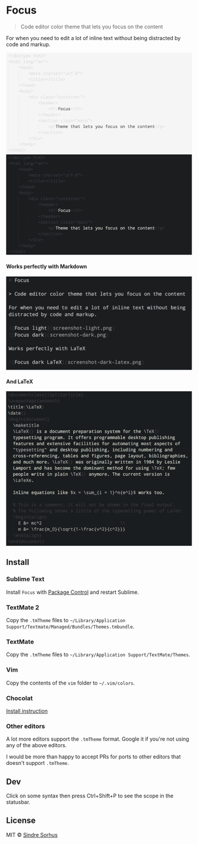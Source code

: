 # Focus

> Code editor color theme that lets you focus on the content

For when you need to edit a lot of inline text without being distracted by code and markup.

![Focus light](screenshot-light.png)
![Focus dark](screenshot-dark.png)

#### Works perfectly with Markdown

![Focus dark - Markdown](screenshot-dark-markdown.png)

#### And LaTeX

![Focus dark - LaTeX](screenshot-dark-latex.png)


## Install


### Sublime Text

Install `Focus` with [Package Control](https://sublime.wbond.net) and restart Sublime.


### TextMate 2

Copy the `.tmTheme` files to `~/Library/Application Support/Textmate/Managed/Bundles/Themes.tmbundle`.


### TextMate

Copy the `.tmTheme` files to `~/Library/Application Support/TextMate/Themes`.


### Vim

Copy the contents of the `vim` folder to `~/.vim/colors`.


### Chocolat

[Install instruction](http://chocolatapp.com/w/index.php?title=Install_Extras)


### Other editors

A lot more editors support the `.tmTheme` format. Google it if you're not using any of the above editors.

I would be more than happy to accept PRs for ports to other editors that doesn't support `.tmTheme`.


## Dev

Click on some syntax then press Ctrl+Shift+P to see the scope in the statusbar.


## License

MIT © [Sindre Sorhus](http://sindresorhus.com)
